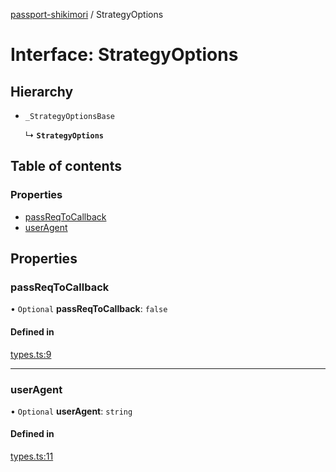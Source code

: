 [passport-shikimori](../README.md) / StrategyOptions

# Interface: StrategyOptions

## Hierarchy

- `_StrategyOptionsBase`

  ↳ **`StrategyOptions`**

## Table of contents

### Properties

- [passReqToCallback](StrategyOptions.md#passreqtocallback)
- [userAgent](StrategyOptions.md#useragent)

## Properties

### passReqToCallback

• `Optional` **passReqToCallback**: ``false``

#### Defined in

[types.ts:9](https://github.com/negezor/passport-shikimori/blob/3e17b01/src/types.ts#L9)

___

### userAgent

• `Optional` **userAgent**: `string`

#### Defined in

[types.ts:11](https://github.com/negezor/passport-shikimori/blob/3e17b01/src/types.ts#L11)
